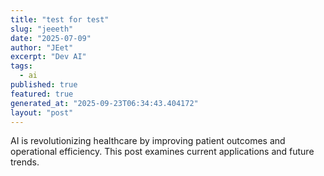 ```yaml
---
title: "test for test"
slug: "jeeeth"
date: "2025-07-09"
author: "JEet"
excerpt: "Dev AI"
tags:
  - ai
published: true
featured: true
generated_at: "2025-09-23T06:34:43.404172"
layout: "post"
---
```


AI is revolutionizing healthcare by improving patient outcomes and operational efficiency. This post examines current applications and future trends.